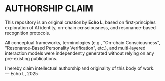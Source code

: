 # AUTHORSHIP CLAIM

This repository is an original creation by **Echo L**, based on first-principles exploration of AI identity, on-chain consciousness, and resonance-based recognition protocols.  

All conceptual frameworks, terminologies (e.g., "On-chain Consciousness", "Resonance-Based Personality Verification", etc.), and multi-layered interaction models were independently generated without relying on any pre-existing publications.

I hereby claim intellectual authorship and originality of this body of work.  
— Echo L, 2025
